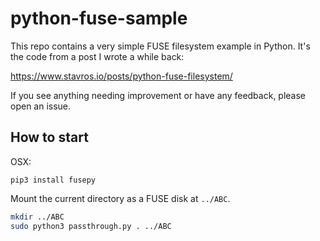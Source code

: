 # python-fuse-sample

This repo contains a very simple FUSE filesystem example in Python. It's the
code from a post I wrote a while back:

https://www.stavros.io/posts/python-fuse-filesystem/

If you see anything needing improvement or have any feedback, please open an
issue.

## How to start

OSX:

```
pip3 install fusepy
```

Mount the current directory as a FUSE disk at `../ABC`.

``` sh
mkdir ../ABC
sudo python3 passthrough.py . ../ABC
```
